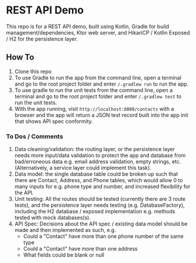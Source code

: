 # REST API Demo

This repo is for a REST API demo, built using Kotlin, Gradle for build management/dependencies, Ktor web server, and HikariCP / Kotlin Exposed / H2 for the persistence layer.

## How To

1. Clone this repo
2. To use Gradle to run the app from the command line, open a terminal and go to the root project folder and enter
```/.gradlew run``` to run the app.
3. To use gradle to run the unit tests from the command line, open a terminal and go to the root project folder and enter ```/.gradlew test``` to run the unit tests.
4. With the app running, visit ```http://localhost:8080/contacts``` with a browser and the app will return a JSON test record built into the app init that shows API spec conformity.

### To Dos / Comments
1. Data cleaning/validation: the routing layer, or the persistence layer needs more input/data validation to protect the app and database from bad/erroneous data e.g. email address validation, empty strings, etc. (Alternatively, a service layer could implement this task).
2. Data model: the single database table could be broken up such that there are Contact, Address, and Phone tables, which would allow 0 to many inputs for e.g. phone type and number, and increased flexibility for the API.
4. Unit testing: All the routes should be tested (currently there are 3 route tests), and the persistence layer needs testing (e.g. DatabaseFactory), including the H2 database / exposed implementation e.g. methods tested with mock databases(s).
3. API Spec: Decisions about the API spec / existing data model should be made and then implemented as such, e.g.
    - Could a "Contact" have more than one phone number of the same type
    - Could a "Contact" have more than one address
    - What fields could be blank or null
